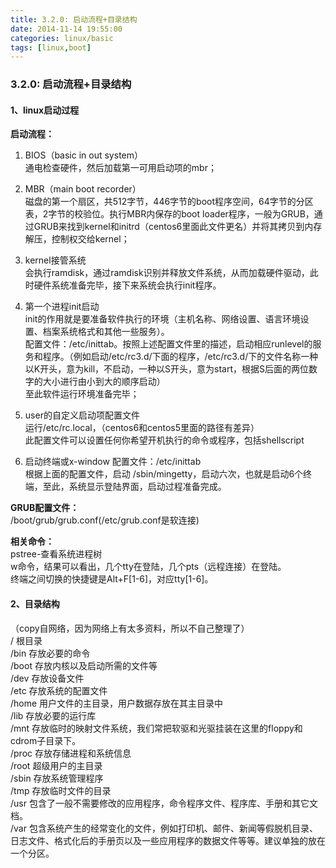 ```yaml
---
title: 3.2.0: 启动流程+目录结构
date: 2014-11-14 19:55:00
categories: linux/basic
tags: [linux,boot]
---
```

### 3.2.0: 启动流程+目录结构
#### 1、linux启动过程
**启动流程：**
1. BIOS（basic in out system）  
通电检查硬件，然后加载第一可用启动项的mbr；  

2. MBR（main boot recorder）  
磁盘的第一个扇区，共512字节，446字节的boot程序空间，64字节的分区表，2字节的校验位。执行MBR内保存的boot loader程序，一般为GRUB，通过GRUB来找到kernel和initrd（centos6里面此文件更名）并将其拷贝到内存解压，控制权交给kernel；  

3. kernel接管系统  
会执行ramdisk，通过ramdisk识别并释放文件系统，从而加载硬件驱动，此时硬件系统准备完毕，接下来系统会执行init程序。  

4. 第一个进程init启动  
init的作用就是要准备软件执行的环境（主机名称、网络设置、语言环境设置、档案系统格式和其他一些服务）。  
配置文件：/etc/inittab。按照上述配置文件里的描述，启动相应runlevel的服务和程序。（例如启动/etc/rc3.d/下面的程序，/etc/rc3.d/下的文件名称一种以K开头，意为kill，不启动，一种以S开头，意为start，根据S后面的两位数字的大小进行由小到大的顺序启动）  
至此软件运行环境准备完毕；  

5. user的自定义启动项配置文件  
运行/etc/rc.local，（centos6和centos5里面的路径有差异）  
此配置文件可以设置任何你希望开机执行的命令或程序，包括shellscript  

6. 启动终端或x-window
配置文件：/etc/inittab  
根据上面的配置文件，启动 /sbin/mingetty，启动六次，也就是启动6个终端，至此，系统显示登陆界面，启动过程准备完成。  

**GRUB配置文件：**  
/boot/grub/grub.conf(/etc/grub.conf是软连接)

**相关命令：**  
pstree-查看系统进程树  
w命令，结果可以看出，几个tty在登陆，几个pts（远程连接）在登陆。  
终端之间切换的快捷键是Alt+F[1-6]，对应tty[1-6]。  

#### 2、目录结构
（copy自网络，因为网络上有太多资料，所以不自己整理了）  
/ 根目录  
/bin 存放必要的命令  
/boot 存放内核以及启动所需的文件等  
/dev 存放设备文件  
/etc 存放系统的配置文件  
/home 用户文件的主目录，用户数据存放在其主目录中  
/lib 存放必要的运行库  
/mnt 存放临时的映射文件系统，我们常把软驱和光驱挂装在这里的floppy和cdrom子目录下。  
/proc 存放存储进程和系统信息  
/root 超级用户的主目录  
/sbin 存放系统管理程序  
/tmp 存放临时文件的目录  
/usr 包含了一般不需要修改的应用程序，命令程序文件、程序库、手册和其它文档。  
/var 包含系统产生的经常变化的文件，例如打印机、邮件、新闻等假脱机目录、日志文件、格式化后的手册页以及一些应用程序的数据文件等等。建议单独的放在一个分区。  
